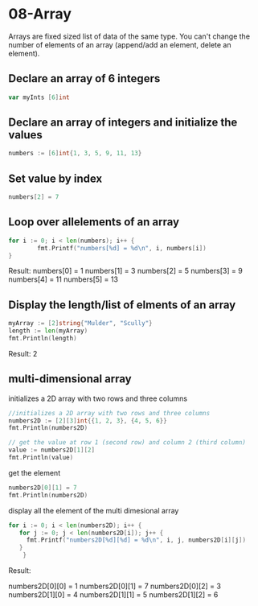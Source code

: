 # 08-Array

Arrays are fixed sized list of data of the same type.
You can't change the number of elements of an array (append/add an element, delete an element).

## Declare an array of 6 integers

```go
var myInts [6]int
```

## Declare an array of integers and initialize the values

```go
numbers := [6]int{1, 3, 5, 9, 11, 13}
```

## Set value by index

```go
numbers[2] = 7
```

## Loop over allelements of an array

```go
for i := 0; i < len(numbers); i++ {
		fmt.Printf("numbers[%d] = %d\n", i, numbers[i])
}
```

Result:
numbers[0] = 1
numbers[1] = 3
numbers[2] = 5
numbers[3] = 9
numbers[4] = 11
numbers[5] = 13


## Display the length/list of elments of an array

```go
myArray := [2]string{"Mulder", "Scully"}
length := len(myArray)
fmt.Println(length)
```

Result:
2

## multi-dimensional array

initializes a 2D array with two rows and three columns

```go
//initializes a 2D array with two rows and three columns
numbers2D := [2][3]int{{1, 2, 3}, {4, 5, 6}}
fmt.Println(numbers2D)
```

```go
// get the value at row 1 (second row) and column 2 (third column)
value := numbers2D[1][2]
fmt.Println(value)
```

get the element

```go
numbers2D[0][1] = 7
fmt.Println(numbers2D)
```


display all the element of the multi dimesional array

```go
for i := 0; i < len(numbers2D); i++ {
   for j := 0; j < len(numbers2D[i]); j++ {
     fmt.Printf("numbers2D[%d][%d] = %d\n", i, j, numbers2D[i][j])
   }
	}
```

Result:

numbers2D[0][0] = 1
numbers2D[0][1] = 7
numbers2D[0][2] = 3
numbers2D[1][0] = 4
numbers2D[1][1] = 5
numbers2D[1][2] = 6